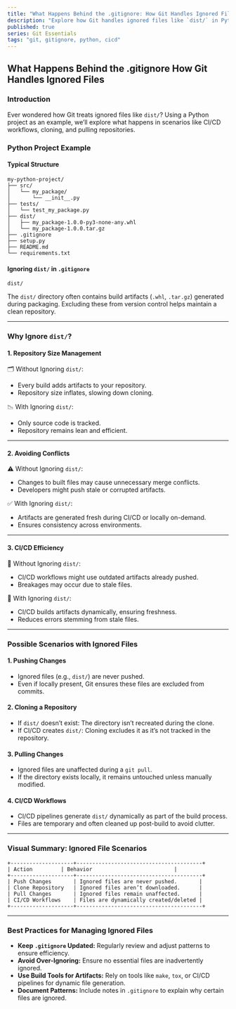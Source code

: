 ```yaml
---
title: "What Happens Behind the .gitignore: How Git Handles Ignored Files"
description: "Explore how Git handles ignored files like `dist/` in Python projects, covering scenarios like CI/CD, cloning, and pulling repositories."
published: true
series: Git Essentials
tags: "git, gitignore, python, cicd"
---
```


## What Happens Behind the .gitignore How Git Handles Ignored Files

### Introduction

Ever wondered how Git treats ignored files like `dist/`? Using a Python project as an example, we’ll explore what happens in scenarios like CI/CD workflows, cloning, and pulling repositories.

### Python Project Example

#### Typical Structure

```plaintext
my-python-project/
├── src/
│   └── my_package/
│       └── __init__.py
├── tests/
│   └── test_my_package.py
├── dist/
│   ├── my_package-1.0.0-py3-none-any.whl
│   └── my_package-1.0.0.tar.gz
├── .gitignore
├── setup.py
├── README.md
└── requirements.txt
```

#### Ignoring `dist/` in `.gitignore`

```plaintext
dist/
```

The `dist/` directory often contains build artifacts (`.whl`, `.tar.gz`) generated during packaging. Excluding these from version control helps maintain a clean repository.

---

### Why Ignore `dist/`?

#### 1. Repository Size Management

🗂️ Without Ignoring `dist/`:

- Every build adds artifacts to your repository.
- Repository size inflates, slowing down cloning.

📉 With Ignoring `dist/`:

- Only source code is tracked.
- Repository remains lean and efficient.

---

#### 2. Avoiding Conflicts

⚠️ Without Ignoring `dist/`:

- Changes to built files may cause unnecessary merge conflicts.
- Developers might push stale or corrupted artifacts.

✅ With Ignoring `dist/`:

- Artifacts are generated fresh during CI/CD or locally on-demand.
- Ensures consistency across environments.

---

#### 3. CI/CD Efficiency

🚧 Without Ignoring `dist/`:

- CI/CD workflows might use outdated artifacts already pushed.
- Breakages may occur due to stale files.

🚀 With Ignoring `dist/`:

- CI/CD builds artifacts dynamically, ensuring freshness.
- Reduces errors stemming from stale files.

---

### Possible Scenarios with Ignored Files

#### 1. Pushing Changes

- Ignored files (e.g., `dist/`) are never pushed.
- Even if locally present, Git ensures these files are excluded from commits.

#### 2. Cloning a Repository

- If `dist/` doesn’t exist: The directory isn’t recreated during the clone.
- If CI/CD creates `dist/`: Cloning excludes it as it’s not tracked in the repository.

#### 3. Pulling Changes

- Ignored files are unaffected during a `git pull`.
- If the directory exists locally, it remains untouched unless manually modified.

#### 4. CI/CD Workflows

- CI/CD pipelines generate `dist/` dynamically as part of the build process.
- Files are temporary and often cleaned up post-build to avoid clutter.

---

### Visual Summary: Ignored File Scenarios

```plaintext
+--------------------+----------------------------------------+
| Action         | Behavior                          |
+--------------------+----------------------------------------+
| Push Changes       | Ignored files are never pushed.       |
| Clone Repository   | Ignored files aren’t downloaded.      |
| Pull Changes       | Ignored files remain unaffected.      |
| CI/CD Workflows    | Files are dynamically created/deleted |
+--------------------+----------------------------------------+
```

---

### Best Practices for Managing Ignored Files

- **Keep `.gitignore` Updated:** Regularly review and adjust patterns to ensure efficiency.
- **Avoid Over-Ignoring:** Ensure no essential files are inadvertently ignored.
- **Use Build Tools for Artifacts:** Rely on tools like `make`, `tox`, or CI/CD pipelines for dynamic file generation.
- **Document Patterns:** Include notes in `.gitignore` to explain why certain files are ignored.
